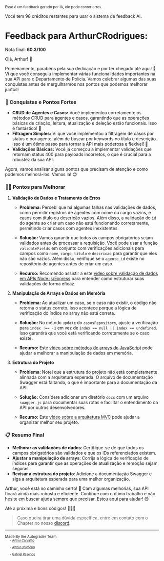 <sup>Esse é um feedback gerado por IA, ele pode conter erros.</sup>

Você tem 98 créditos restantes para usar o sistema de feedback AI.

# Feedback para ArthurCRodrigues:

Nota final: **60.3/100**

Olá, Arthur! 🚀

Primeiramente, parabéns pela sua dedicação e por ter chegado até aqui! 🎉 Vi que você conseguiu implementar várias funcionalidades importantes na sua API para o Departamento de Polícia. Vamos celebrar algumas das suas conquistas antes de mergulharmos nos pontos que podemos melhorar juntos!

### 🎉 Conquistas e Pontos Fortes

- **CRUD de Agentes e Casos:** Você implementou corretamente os métodos CRUD para agentes e casos, garantindo que as operações básicas de criação, leitura, atualização e deleção estão funcionais. Isso é fantástico! 👏
- **Filtragem Simples:** Vi que você implementou a filtragem de casos por status e por agente, além de buscar por keywords no título e descrição. Isso é um ótimo passo para tornar a API mais poderosa e flexível! 🌟
- **Validações Básicas:** Você já começou a implementar validações que retornam status 400 para payloads incorretos, o que é crucial para a robustez da sua API.

Agora, vamos analisar alguns pontos que precisam de atenção e como podemos melhorá-los. Vamos lá! 😊

### 🕵️‍♂️ Pontos para Melhorar

1. **Validação de Dados e Tratamento de Erros**

   - **Problema:** Percebi que há algumas falhas nas validações de dados, como permitir registros de agentes com nome ou cargo vazios, e casos com título ou descrição vazios. Além disso, a validação do `id` do agente ao criar um caso não está funcionando corretamente, permitindo criar casos com agentes inexistentes.
   
   - **Solução:** Vamos garantir que todos os campos obrigatórios sejam validados antes de processar a requisição. Você pode usar a função `validateFields` em conjunto com verificações adicionais para campos como `nome`, `cargo`, `titulo` e `descricao` para garantir que eles não são vazios. Além disso, verifique se o `agente_id` existe no repositório de agentes antes de criar um caso.
   
   - **Recurso:** Recomendo assistir a este [vídeo sobre validação de dados em APIs Node.js/Express](https://youtu.be/yNDCRAz7CM8?si=Lh5u3j27j_a4w3A_) para entender como estruturar suas validações de forma eficaz.

2. **Manipulação de Arrays e Dados em Memória**

   - **Problema:** Ao atualizar um caso, se o caso não existir, o código não retorna o status correto. Isso acontece porque a lógica de verificação do índice no array não está correta.
   
   - **Solução:** No método `update` do `casosRepository`, ajuste a verificação para `index !== -1` em vez de `index == null || index == undefined`. Isso garantirá que você está verificando corretamente se o caso existe.
   
   - **Recurso:** Este [vídeo sobre métodos de arrays do JavaScript](https://youtu.be/glSgUKA5LjE?si=t9G2NsC8InYAU9cI) pode ajudar a melhorar a manipulação de dados em memória.

3. **Estrutura do Projeto**

   - **Problema:** Notei que a estrutura do projeto não está completamente alinhada com a arquitetura esperada. O arquivo de documentação Swagger está faltando, o que é importante para a documentação da API.
   
   - **Solução:** Considere adicionar um diretório `docs` com um arquivo `swagger.js` para documentar suas rotas e facilitar o entendimento da API por outros desenvolvedores.
   
   - **Recurso:** Este [vídeo sobre a arquitetura MVC](https://youtu.be/bGN_xNc4A1k?si=Nj38J_8RpgsdQ-QH) pode ajudar a organizar melhor seu projeto.

### 📋 Resumo Final

- **Melhorar as validações de dados**: Certifique-se de que todos os campos obrigatórios são validados e que os IDs referenciados existem.
- **Ajustar a manipulação de arrays**: Corrija a lógica de verificação de índices para garantir que as operações de atualização e remoção sejam seguras.
- **Revisar a estrutura do projeto**: Adicione a documentação Swagger e siga a arquitetura esperada para uma melhor organização.

Arthur, você está no caminho certo! 🚀 Com algumas melhorias, sua API ficará ainda mais robusta e eficiente. Continue com o ótimo trabalho e não hesite em buscar ajuda sempre que precisar. Estou aqui para ajudar! 😊

Até a próxima e bons códigos! 👨‍💻✨

> Caso queira tirar uma dúvida específica, entre em contato com o Chapter no nosso [discord](https://discord.gg/gTUbnPgj).



---
<sup>Made By the Autograder Team.</sup><br>&nbsp;&nbsp;&nbsp;&nbsp;<sup><sup>- [Arthur Carvalho](https://github.com/ArthurCRodrigues)</sup></sup><br>&nbsp;&nbsp;&nbsp;&nbsp;<sup><sup>- [Arthur Drumond](https://github.com/drumondpucminas)</sup></sup><br>&nbsp;&nbsp;&nbsp;&nbsp;<sup><sup>- [Gabriel Resende](https://github.com/gnvr29)</sup></sup>